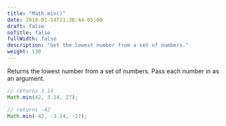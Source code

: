 ```yaml
---
title: "Math.min()"
date: 2018-01-14T21:38:44-05:00
draft: false
noTitle: false
fullWidth: false
description: "Get the lowest number from a set of numbers."
weight: 130
---
```


Returns the lowest number from a set of numbers. Pass each number in as an argument.

```javascript
// returns 3.14
Math.min(42, 3.14, 27);

// returns -42
Math.min(-42, -3.14, -27);
```